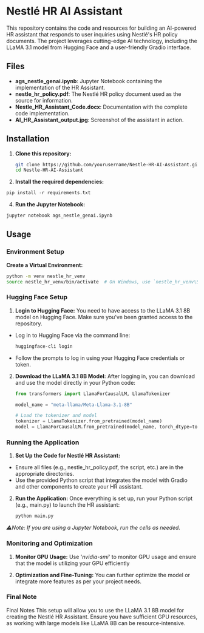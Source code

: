 # Nestlé HR AI Assistant

This repository contains the code and resources for building an AI-powered HR assistant that responds to user inquiries using Nestlé's HR policy documents. The project leverages cutting-edge AI technology, including the LLaMA 3.1 model from Hugging Face and a user-friendly Gradio interface.

## Files

- **ags_nestle_genai.ipynb**: Jupyter Notebook containing the implementation of the HR Assistant.
- **nestle_hr_policy.pdf**: The Nestlé HR policy document used as the source for information.
- **Nestle_HR_Assistant_Code.docx**: Documentation with the complete code implementation.
- **AI_HR_Assistant_output.jpg**: Screenshot of the assistant in action.

## Installation

1. **Clone this repository:**
   ```bash
   git clone https://github.com/yourusername/Nestle-HR-AI-Assistant.git
   cd Nestle-HR-AI-Assistant
    ```
2. **Install the required dependencies:**
  ```python
  pip install -r requirements.txt
  ```
4. **Run the Jupyter Notebook:**
  ```bash
  jupyter notebook ags_nestle_genai.ipynb
  ```

## Usage

### Environment Setup
**Create a Virtual Environment:**
   ```bash
   python -m venv nestle_hr_venv
   source nestle_hr_venv/bin/activate  # On Windows, use `nestle_hr_venv\Scripts\activate`
   ```
### Hugging Face Setup
1. **Login to Hugging Face:**
You need to have access to the LLaMA 3.1 8B model on Hugging Face. Make sure you've been granted access to the repository.
* Log in to Hugging Face via the command line:
   ```bash
   huggingface-cli login
   ```
* Follow the prompts to log in using your Hugging Face credentials or token.

2. **Download the LLaMA 3.1 8B Model:**
After logging in, you can download and use the model directly in your Python code:
   ```python
   from transformers import LlamaForCausalLM, LlamaTokenizer

   model_name = "meta-llama/Meta-Llama-3.1-8B"
   
   # Load the tokenizer and model
   tokenizer = LlamaTokenizer.from_pretrained(model_name)
   model = LlamaForCausalLM.from_pretrained(model_name, torch_dtype=torch.float16).to("cuda")
   ```
### Running the Application
1. **Set Up the Code for Nestlé HR Assistant:**
* Ensure all files (e.g., nestle_hr_policy.pdf, the script, etc.) are in the appropriate directories.
* Use the provided Python script that integrates the model with Gradio and other components to create your HR assistant.

2. **Run the Application:**
Once everything is set up, run your Python script (e.g., main.py) to launch the HR assistant:
   ```bash
   python main.py
   ```
_⚠️Note: If you are using a Jupyter Notebook, run the cells as needed._

### Monitoring and Optimization
1. **Monitor GPU Usage:**
Use '_nvidia-smi_' to monitor GPU usage and ensure that the model is utilizing your GPU efficiently

2. **Optimization and Fine-Tuning:**
You can further optimize the model or integrate more features as per your project needs.

### Final Note
Final Notes
This setup will allow you to use the LLaMA 3.1 8B model for creating the Nestlé HR Assistant. Ensure you have sufficient GPU resources, as working with large models like LLaMA 8B can be resource-intensive.
